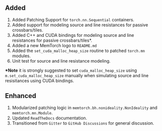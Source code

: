## Added

1. Added Patching Support for `torch.nn.Sequential` containers.
2. Added support for modeling source and line resistances for passive crossbars/tiles.
3. Added C++ and CUDA bindings for modeling source and line resistances for passive crossbars/tiles\*.
4. Added a new MemTorch logo to `README.md`
5. Added the `set_cuda_malloc_heap_size` routine to patched `torch.mn` modules.
6. Unit test for source and line resistance modeling.

**\*Note** it is strongly suggested to set `cuda_malloc_heap_size` using `m.set_cuda_malloc_heap_size` manually when simulating source and line resisitances using CUDA bindings.

## Enhanced

1. Modularized patching logic in `memtorch.bh.nonideality.NonIdeality` and `memtorch.mn.Module`.
2. Updated `ReadTheDocs` documentation.
3. Transitioned from `Gitter` to `GitHub Discussions` for general discussion.
